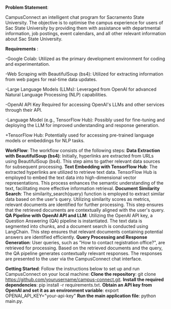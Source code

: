**Problem Statement**: 

CampusConnect an intelligent chat program for Sacramento State University. The objective is to optimise the campus experience for users of Sac State University by providing them with assistance with departmental information, job postings, event calendars, and all other relevant information about Sac State University.

**Requirements** :

-Google Colab: Utilized as the primary development environment for coding and experimentation.

-Web Scraping with BeautifulSoup (bs4): Utilized for extracting information from web pages for real-time data updates.

-Large Language Models (LLMs): Leveraged from OpenAI for advanced Natural Language Processing (NLP) capabilities.

-OpenAI API Key Required for accessing OpenAI's LLMs and other services through their API.

-Language Model (e.g., TensorFlow Hub): Possibly used for fine-tuning and deploying the LLM for improved understanding and response generation.

+TensorFlow Hub: Potentially used for accessing pre-trained language models or embeddings for NLP tasks.

**WorkFlow**:
The workflow consists of the following steps:
****Data Extraction with BeautifulSoup (bs4)****:
Initially, hyperlinks are extracted from URLs using BeautifulSoup (bs4).
This step aims to gather relevant data sources for subsequent processing.
****Text Embedding with TensorFlow Hub****:
The extracted hyperlinks are utilized to retrieve text data.
TensorFlow Hub is employed to embed the text data into high-dimensional vector representations.
This process enhances the semantic understanding of the text, facilitating more effective information retrieval.
****Document Similarity Search****:
The similarity_search(query) function is employed to extract similar data based on the user's query.
Utilizing similarity scores as metrics, relevant documents are identified for further processing.
This step ensures that the retrieved documents are contextually aligned with the user's query.
****QA Pipeline with OpenAI API and LLM****:
Utilizing the OpenAI API key, a Question Answering (QA) pipeline is instantiated.
The text data is segmented into chunks, and a document search is conducted using LangChain.
This step ensures that relevant documents containing potential answers are identified efficiently.
****Query Processing and Response Generation****:
User queries, such as "How to contact registration office?", are retrieved for processing.
Based on the retrieved documents and the query, the QA pipeline generates contextually relevant responses.
The responses are presented to the user via the CampusConnect chat interface.

**Getting Started**:
Follow the instructions below to set up and run CampusConnect on your local machine:
****Clone the repository****: git clone https://github.com/yourusername/campus-connect.git.
****Install the required dependencies****: pip install -r requirements.txt.
****Obtain an API key from OpenAI and set it as an environment variable****: export OPENAI_API_KEY="your-api-key"
****Run the main application file****: python main.py.






